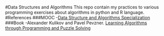 #Data Structures and Algorithms
This repo contain my practices to various programming exercises about algorithms in python and R language.
#References
###MOOC
-[Data Structure and Algorithms Specialization](https://www.coursera.org/specializations/data-structures-algorithms)
###Book
-Alexander Kulikov and Pavel Pevzner. [Learning Algorithms through Programming and Puzzle Solving](https://goo.gl/Xx7cFm)
